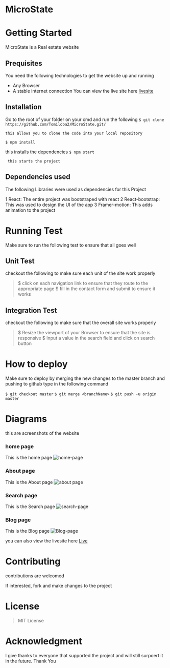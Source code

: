 # MicroState

# Getting Started
   
   MicroState is a Real estate website 

## Prequisites
  You need the following technologies to get the website up and running
  - Any Browser
  - A stable internet connection
  You can view the live site here [livesite](https://)
## Installation
   Go to the root of your folder on your cmd  and run the following
    `$ git clone https://github.com/Tomiloba2/MicroState.git/ `

    this allows you to clone the code into your local repository

   `$ npm install`

   this installs the dependencies
     `$ npm start`

     this starts the project

## Dependencies used

The following Libraries were used as dependencies for this Project

   1 React: The entire project was bootstraped with react
   2 React-bootstrap: This was used to design the UI of the app
   3 Framer-motion: This adds animation to the project
# Running Test
 Make sure to run the following test to ensure that all goes well

## Unit Test
checkout the following to make sure  each unit of the site work properly

> $ click on each navigation link to ensure that they route to the appropriate page
> $ fill in the contact form and submit to ensure it works

## Integration Test
 checkout the following to make sure that the overall site works properly

 > $ Resize the viewport of your Browser to ensure that the site is responsive
 > $ Input a value in the search field and click on search  button
   
# How to deploy
 Make sure to deploy by merging the new changes to the master branch and pushing to github
  type in the following command
  
  `$ git checkout master`
   `$ git merge <branchName>`
  `$ git push -u origin master `

# Diagrams
 this are screenshots of the website
 ### home page
 This is the home page
     ![home-page](./img/Screenshot%202022-09-07%20at%2023-21-13%20MicroState.png)
### About page
 This is the About page
     ![about page](./img/Screenshot%202022-09-07%20at%2023-19-48%20MicroState.png)
### Search page
 This is the Search page
     ![search-page](./img/Screenshot%202022-09-07%20at%2023-22-22%20MicroState.png)
### Blog page
 This is the Blog page
     ![Blog-page](./img/Screenshot%202022-09-07%20at%2023-22-05%20MicroState.png)

you can also view the livesite here [Live](https://)

# Contributing
  contributions are welcomed
  
  If interested, fork and make changes to the project

# License
  > MIT License
# Acknowledgment
  
  I give thanks to everyone that supported the project and will still surpoert it in the future.
  Thank You

